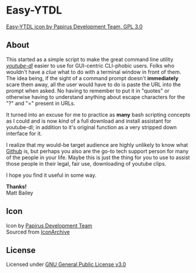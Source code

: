 # Easy-YTDL

[Easy-YTDL icon by Papirus Development Team, GPL 3.0](https://github.com/VidiotGeek/Easy-YouTube-DL/blob/main/ytdl-icons/Papirus-Team-Papirus-Apps-Youtube-dl.png)

## About
This started as a simple script to make the great command line utility [_youtube-dl_](https://yt-dl.org/) easier to use for GUI-centric CLI-phobic users. Folks who wouldn't have a _clue_ what to do with a terminal window in front of them. The idea being, if the sight of a command prompt doesn't **immediately** scare them away, all the user would have to do is paste the URL into the prompt when asked. No having to remember to put it in "quotes" or otherwise having to understand anything about escape characters for the "?" and "=" present in URLs.

It turned into an excuse for me to practice as **many** bash scripting concepts as I could and is now _kind_ of a full download and install assistant for youtube-dl; in addition to it's original function as a very stripped down interface for it.

I realize that my would-be target audience are highly unlikely to know what [Github](https://github.com/) is,
but perhaps you also are the go-to tech support person for many of the people in your life. Maybe this is just the thing for you to use to assist those people in their legal, fair use, downloading of youtube clips.

I hope you find it useful in some way.

**Thanks!** \
Matt Bailey

## Icon
Icon by [Papirus Development Team](https://github.com/PapirusDevelopmentTeam)\
Sourced from [IconArchive](https://iconarchive.com/show/papirus-apps-icons-by-papirus-team/youtube-dl-icon.html)

## License
Licensed under [GNU General Public License v3.0](LICENSE)
